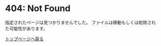 # 404: Not Found

指定されたページは見つかりませんでした。
ファイルは移動もしくは削除された可能性があります。

[トップページへ戻る](https://nigimitama.github.io/notes/)
